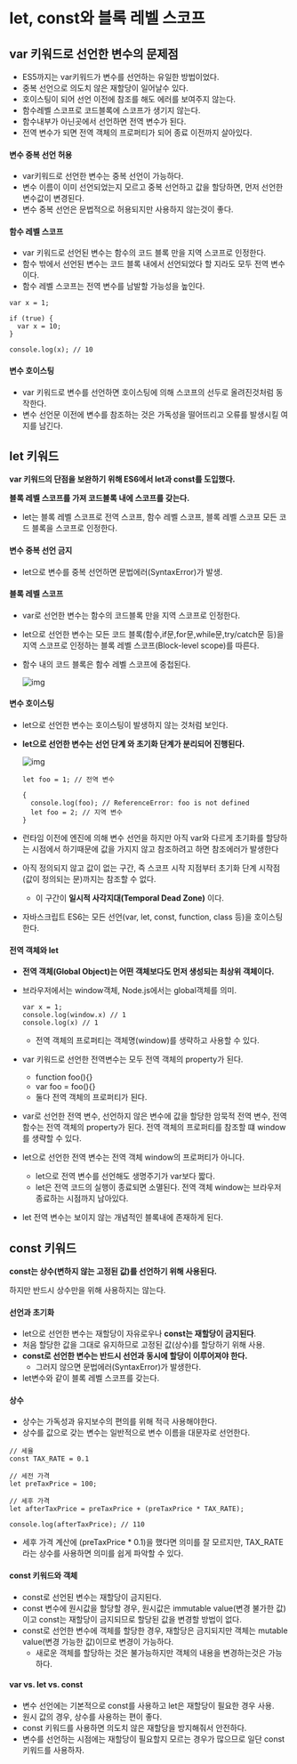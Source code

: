 # let, const와 블록 레벨 스코프

## var 키워드로 선언한 변수의 문제점

* ES5까지는 var키워드가 변수를 선언하는 유일한 방법이었다.
* 중복 선언으로 의도치 않은 재할당이 일어날수 있다.
* 호이스팅이 되어 선언 이전에 참조를 해도 에러를 보여주지 않는다.
* 함수레벨 스코프로 코드블록에 스코프가 생기지 않는다.
* 함수내부가 아닌곳에서 선언하면 전역 변수가 된다.
* 전역 변수가 되면 전역 객체의 프로퍼티가 되어 종료 이전까지 살아있다.



#### 변수 중복 선언 허용

* var키워드로 선언한 변수는 중복 선언이 가능하다.
* 변수 이름이 이미 선언되었는지 모르고 중복 선언하고 값을 할당하면, 먼저 선언한 변수값이 변경된다.
* 변수 중복 선언은 문법적으로 허용되지만 사용하지 않는것이 좋다.



#### 함수 레벨 스코프

* var 키워드로 선언된 변수는 함수의 코드 블록 만을 지역 스코프로 인정한다.
* 함수 밖에서 선언된 변수는 코드 블록 내에서 선언되었다 할 지라도 모두 전역 변수이다.
* 함수 레벨 스코프는 전역 변수를 남발할 가능성을 높인다.

```
var x = 1;

if (true) {
  var x = 10;
}

console.log(x); // 10
```



#### 변수 호이스팅

* var 키워드로 변수를 선언하면 호이스팅에 의해 스코프의 선두로 올려진것처럼 동작한다.
* 변수 선언문 이전에 변수를 참조하는 것은 가독성을 떨어뜨리고 오류를 발생시킬 여지를 남긴다.



## let 키워드

**var 키워드의 단점을 보완하기 위해 ES6에서 let과 const를 도입했다.**

**블록 레벨 스코프를 가져 코드블록 내에 스코프를 갖는다.**

* let는 블록 레벨 스코프로 전역 스코프, 함수 레벨 스코프, 블록 레벨 스코프 모든 코드 블록을 스코프로 인정한다.

  

#### 변수 중복 선언 금지

* let으로 변수를 중복 선언하면 문법에러(SyntaxError)가 발생.

  

#### 블록 레벨 스코프

* var로 선언한 변수는 함수의 코드블록 만을 지역 스코프로 인정한다.

* let으로 선언한 변수는 모든 코드 블록(함수,if문,for문,while문,try/catch문 등)을 지역 스코프로 인정하는 블록 레벨 스코프(Block-level scope)를 따른다.

* 함수 내의 코드 블록은 함수 레벨 스코프에 중첩된다.

  ![img](https://poiemaweb.com/assets/fs-images/14-1.png)



#### 변수 호이스팅

* let으로 선언한 변수는 호이스팅이 발생하지 않는 것처럼 보인다.

* **let으로 선언한 변수는 선언 단계 와 초기화 단계가 분리되어 진행된다.**

  ![img](https://poiemaweb.com/assets/fs-images/14-3.png)

  ```
  let foo = 1; // 전역 변수
  
  {
    console.log(foo); // ReferenceError: foo is not defined
    let foo = 2; // 지역 변수
  }
  ```

* 런타임 이전에 엔진에 의해 변수 선언을 하지만 아직 var와 다르게 초기화를 할당하는 시점에서 하기때문에 값을 가지지 않고 참조하려고 하면 참조에러가 발생한다

* 아직 정의되지 않고 값이 없는 구간, 즉 스코프 시작 지점부터 초기화 단계 시작점(값이 정의되는 문)까지는 참조할 수 없다.

  * 이 구간이 **일시적 사각지대(Temporal Dead Zone)** 이다.

* 자바스크립트 ES6는 모든 선언(var, let, const, function, class 등)을 호이스팅한다.



#### 전역 객체와 let

* **전역 객체(Global Object)는 어떤 객체보다도 먼저 생성되는 최상위 객체이다.**

* 브라우저에서는 window객체, Node.js에서는 global객체를 의미.

  ```
  var x = 1;
  console.log(window.x) // 1
  console.log(x) // 1
  ```

  * 전역 객체의 프로퍼티는 객체명(window)를 생략하고 사용할 수 있다.

* var 키워드로 선언한 전역변수는 모두 전역 객체의 property가 된다.

  - function foo(){}
  - var foo = foo(){}
  - 둘다 전역 객체의 프로퍼티가 된다.

* var로 선언한 전역 변수, 선언하지 않은 변수에 값을 할당한 암묵적 전역 변수, 전역 함수는 전역 객체의 property가 된다. 전역 객체의 프로퍼티를 참조할 떄 window를 생략할 수 있다.

* let으로 선언한 전역 변수는 전역 객체 window의 프로퍼티가 아니다.

  * let으로 전역 변수를 선언해도 생명주기가 var보다 짧다.
  * let은 전역 코드의 실행이 종료되면 소멸된다. 전역 객체 window는 브라우저 종료하는 시점까지 남아있다.

* let 전역 변수는 보이지 않는 개념적인 블록내에 존재하게 된다.



## const 키워드

**const는 상수(변하지 않는 고정된 값)를 선언하기 위해 사용된다.**

하지만 반드시 상수만을 위해 사용하지는 않는다.



#### 선언과 초기화

* let으로 선언한 변수는 재할당이 자유로우나 **const는 재할당이 금지된다**.
* 처음 할당한 값을 그대로 유지하므로 고정된 값(상수)를 할당하기 위해 사용.
* **const로 선언한 변수는 반드시 선언과 동시에 할당이 이루어져야 한다.**
  * 그러지 않으면 문법에러(SyntaxError)가 발생한다.
* let변수와 같이 블록 레벨 스코프를 갖는다.



#### 상수

* 상수는 가독성과 유지보수의 편의를 위해 적극 사용해야한다.
* 상수를 값으로 갖는 변수는 일반적으로 변수 이름을 대문자로 선언한다.

```
// 세율
const TAX_RATE = 0.1

// 세전 가격
let preTaxPrice = 100;

// 세후 가격
let afterTaxPrice = preTaxPrice + (preTaxPrice * TAX_RATE);

console.log(afterTaxPrice); // 110
```

* 세후 가격 계산에 (preTaxPrice * 0.1)을 했다면 의미를 잘 모르지만, TAX_RATE라는 상수를 사용하면 의미를 쉽게 파악할 수 있다.



#### const 키워드와 객체

* const로 선언된 변수는 재할당이 금지된다.
* const 변수에 원시값을 할당할 경우, 원시값은 immutable value(변경 불가한 값)이고 const는 재할당이 금지되므로 할당된 값을 변경할 방법이 없다.
* const로 선언한 변수에 객체를 할당한 경우, 재할당은 금지되지만 객체는 mutable value(변경 가능한 값)이므로 변경이 가능하다.
  * 새로운 객체를 할당하는 것은 불가능하지만 객체의 내용을 변경하는것은 가능하다.



#### var vs. let vs. const

* 변수 선언에는 기본적으로 const를 사용하고 let은 재할당이 필요한 경우 사용.
* 원시 값의 경우, 상수를 사용하는 편이 좋다.
* const 키워드를 사용하면 의도치 않은 재할당을 방지해줘서 안전하다.
* 변수를 선언하는 시점에는 재할당이 필요할지 모르는 경우가 많으므로 일단 const 키워드를 사용하자.

